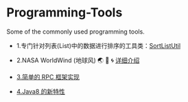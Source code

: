 # Programming-Tools
Some of the commonly used programming tools.

* 1.专门针对列表(List)中的数据进行排序的工具类：<a href="https://github.com/wuping5719/Programming-Tools/tree/master/Java/1-SortListUtil">SortListUtil</a>

* 2.NASA WorldWind (地球风)  :earth_asia:  :ocean:  :cyclone:     <a href="https://github.com/wuping5719/Programming-Tools/blob/master/Java/2-WorldWind/WorldWindReadme.md">详细介绍</a>

* <a href="https://github.com/wuping5719/Programming-Tools/tree/master/Java/3-RPC">3.简单的 RPC 框架实现</a>

* <a href="https://github.com/wuping5719/Programming-Tools/tree/master/Java/4-Java8/com/nick/love/myra">4.Java8 的新特性</a>
